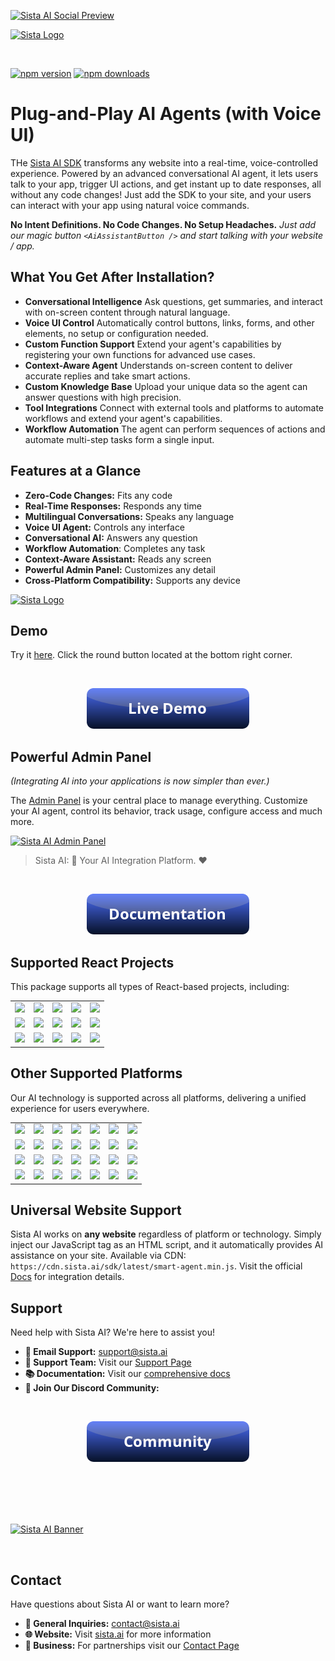 
[![Sista AI Social Preview](https://smart.sista.ai/images/art/sista-ai-voicebot-large.png)](https://smart.sista.ai/?utm_source=github_repo&utm_medium=main_social_preview&utm_campaign=react_sdk_readme)

[![Sista Logo](https://smart.sista.ai/images/logo/sista-ai-logo-smart-agents.png)](https://smart.sista.ai/?utm_source=github_repo&utm_medium=big_logo&utm_campaign=react_sdk_readme)

<br/>

[![npm version](https://img.shields.io/npm/v/@sista/ai-assistant-react.svg)](https://www.npmjs.com/package/@sista/ai-assistant-react)
[![npm downloads](https://img.shields.io/npm/dm/@sista/ai-assistant-react.svg)](https://www.npmjs.com/package/@sista/ai-assistant-react)

# Plug-and-Play AI Agents (with Voice UI)

THe [Sista AI SDK](https://smart.sista.ai/?utm_source=sista_docs&utm_medium=docs_text&utm_campaign=what_is_sista) transforms any website into a real-time, voice-controlled experience. Powered by an advanced conversational AI agent, it lets users talk to your app, trigger UI actions, and get instant up to date responses, all without any code changes! Just add the SDK to your site, and your users can interact with your app using natural voice commands.

**No Intent Definitions. No Code Changes. No Setup Headaches.** _Just add our magic button `<AiAssistantButton />` and start talking with your website / app._


## What You Get After Installation?

- **Conversational Intelligence**
  Ask questions, get summaries, and interact with on-screen content through natural language.
- **Voice UI Control**
  Automatically control buttons, links, forms, and other elements, no setup or configuration needed.
- **Custom Function Support**
  Extend your agent's capabilities by registering your own functions for advanced use cases.
- **Context-Aware Agent**
  Understands on-screen content to deliver accurate replies and take smart actions.
- **Custom Knowledge Base**
  Upload your unique data so the agent can answer questions with high precision.
- **Tool Integrations**
  Connect with external tools and platforms to automate workflows and extend your agent's capabilities.
- **Workflow Automation**
  The agent can perform sequences of actions and automate multi-step tasks form a single input.

## Features at a Glance

- **Zero-Code Changes:** Fits any code
- **Real-Time Responses:** Responds any time
- **Multilingual Conversations:** Speaks any language
- **Voice UI Agent:** Controls any interface
- **Conversational AI:** Answers any question
- **Workflow Automation**: Completes any task
- **Context-Aware Assistant:** Reads any screen
- **Powerful Admin Panel:** Customizes any detail
- **Cross-Platform Compatibility:** Supports any device

<a href="https://smart.sista.ai/?utm_source=github_repo&utm_medium=small_logo&utm_campaign=react_sdk_readme">
    <img src="https://smart.sista.ai/images/logo/sista-ai-icon.png" alt="Sista Logo" width="130"/>
</a>

## Demo

Try it [here](https://smart.sista.ai/?utm_source=github_repo&utm_medium=demo_button&utm_campaign=react_sdk_readme). Click the round button located at the bottom right corner.

<br/>

<p align="center">
 <a href="https://smart.sista.ai/?utm_source=github_repo&utm_medium=demo_button&utm_campaign=react_sdk_readme">
    <img src="./assets/button_demo.png" alt="Sista AI Demo"/>
 </a>
</p>

## Powerful Admin Panel

_(Integrating AI into your applications is now simpler than ever.)_

The [Admin Panel](https://admin.sista.ai/applications) is your central place to manage everything.
Customize your AI agent, control its behavior, track usage, configure access and much more.

[![Sista AI Admin Panel](https://smart.sista.ai/images/sista/sista-admin-dark.png)](https://smart.sista.ai/?utm_source=github_repo&utm_medium=admin_panel_screenshot&utm_campaign=react_sdk_readme)

> Sista AI: 🤖 Your AI Integration Platform. ❤️

<br>

<p align="center">
 <a href="https://docs.sista.ai/learn/install_sdk">
    <img src="./assets/button_documentation.png" alt="Sista AI Docs"/>
 </a>
</p>

## Supported React Projects

This package supports all types of React-based projects, including:

|                                                                                                      |                                                                                                           |                                                                                                      |                                                                                                     |                                                                                                      |
| :--------------------------------------------------------------------------------------------------: | :-------------------------------------------------------------------------------------------------------: | :--------------------------------------------------------------------------------------------------: | :-------------------------------------------------------------------------------------------------: | :--------------------------------------------------------------------------------------------------: |
|   [<img src="https://smart.sista.ai/images/integrations/sdks/REACT.svg" width="100px">](https://github.com/facebook/react)   |   [<img src="https://smart.sista.ai/images/integrations/sdks/NEXT.svg" width="100px">](https://github.com/vercel/next.js)   |   [<img src="https://smart.sista.ai/images/integrations/sdks/ELECTRON.svg" width="100px">](https://github.com/electron/electron)    |  [<img src="https://smart.sista.ai/images/integrations/sdks/GATSBY.svg" width="100px">](https://github.com/gatsbyjs/gatsby)  | [<img src="https://smart.sista.ai/images/integrations/sdks/METEOR.svg" width="100px">](https://github.com/meteor/meteor) |
|  [<img src="https://smart.sista.ai/images/integrations/sdks/REMIX.svg" width="100px">](https://github.com/remix-run/remix) |  [<img src="https://smart.sista.ai/images/integrations/sdks/REDWOODJS.svg" width="100px">](https://github.com/redwoodjs/redwood) |   [<img src="https://smart.sista.ai/images/integrations/sdks/EXPO.svg" width="100px">](https://github.com/expo/expo)    |  [<img src="https://smart.sista.ai/images/integrations/sdks/BLITZJS.svg" width="100px">](https://github.com/blitz-js/blitz)  | [<img src="https://smart.sista.ai/images/integrations/sdks/REACT-NATIVE.svg" width="100px">](https://github.com/facebook/react-native) |
|  [<img src="https://smart.sista.ai/images/integrations/sdks/DOCUSAURUS.svg" width="100px">](https://github.com/facebook/docusaurus) |  [<img src="https://smart.sista.ai/images/integrations/sdks/REFINE.svg" width="100px">](https://github.com/refinedev/refine) |   [<img src="https://smart.sista.ai/images/integrations/sdks/PLASMIC.svg" width="100px">](https://github.com/plasmicapp/plasmic)    |  [<img src="https://smart.sista.ai/images/integrations/sdks/PAYLOADCMS.svg" width="100px">](https://github.com/payloadcms/payload)  | [<img src="https://smart.sista.ai/images/integrations/sdks/BUILDERIO.svg" width="100px">](https://github.com/BuilderIO/builder) |

## Other Supported Platforms

Our AI technology is supported across all platforms, delivering a unified experience for users everywhere.

|                                                                                                      |                                                                                                           |                                                                                                      |                                                                                                     |                                                                                                      |                                                                                                      |                                                                                                      |
| :--------------------------------------------------------------------------------------------------: | :-------------------------------------------------------------------------------------------------------: | :--------------------------------------------------------------------------------------------------: | :-------------------------------------------------------------------------------------------------: | :--------------------------------------------------------------------------------------------------: | :--------------------------------------------------------------------------------------------------: | :--------------------------------------------------------------------------------------------------: |
|   [<img src="https://smart.sista.ai/images/integrations/sdks/VUE.svg" width="100px">](https://github.com/vuejs/vue)    |  [<img src="https://smart.sista.ai/images/integrations/sdks/IOS.svg" width="100px">](https://developer.apple.com/ios/)  | [<img src="https://smart.sista.ai/images/integrations/sdks/ANDROID.svg" width="100px">](https://github.com/android)   | [<img src="https://smart.sista.ai/images/integrations/sdks/DART.svg" width="100px">](https://github.com/dart-lang/sdk)     |   [<img src="https://smart.sista.ai/images/integrations/sdks/JS.svg" width="100px">](https://github.com/tc39)    |  [<img src="https://smart.sista.ai/images/integrations/sdks/EMBER.svg" width="100px">](https://github.com/emberjs/ember.js)   | [<img src="https://smart.sista.ai/images/integrations/sdks/SVELTE.svg" width="100px">](https://github.com/sveltejs/svelte) |
| [<img src="https://smart.sista.ai/images/integrations/sdks/IONIC.svg" width="100px">](https://github.com/ionic-team/ionic-framework) |   [<img src="https://smart.sista.ai/images/integrations/sdks/CORDOVA.svg" width="100px">](https://github.com/apache/cordova)   | [<img src="https://smart.sista.ai/images/integrations/sdks/FLUTTER.svg" width="100px">](https://github.com/flutter/flutter) | [<img src="https://smart.sista.ai/images/integrations/sdks/MAUI.svg" width="100px">](https://github.com/dotnet/maui) |  [<img src="https://smart.sista.ai/images/integrations/sdks/XAMARIN.svg" width="100px">](https://github.com/xamarin) | [<img src="https://smart.sista.ai/images/integrations/sdks/ANGULAR.svg" width="100px">](https://github.com/angular/angular)  |   [<img src="https://smart.sista.ai/images/integrations/sdks/ASTRO.svg" width="100px">](https://github.com/withastro/astro)  |
| [<img src="https://smart.sista.ai/images/integrations/platforms/SHOPIFY.svg" width="100px">](https://www.shopify.com/) | [<img src="https://smart.sista.ai/images/integrations/platforms/WORDPRESS.svg" width="100px">](https://wordpress.org/) | [<img src="https://smart.sista.ai/images/integrations/platforms/DRUPAL.svg" width="100px">](https://www.drupal.org/) | [<img src="https://smart.sista.ai/images/integrations/platforms/MAGENTO.svg" width="100px">](https://magento.com/) | [<img src="https://smart.sista.ai/images/integrations/platforms/WOOCOMMERCE.svg" width="100px">](https://woocommerce.com/) | [<img src="https://smart.sista.ai/images/integrations/platforms/WIX.svg" width="100px">](https://www.wix.com/) | [<img src="https://smart.sista.ai/images/integrations/platforms/WEELBY.svg" width="100px">](https://www.weebly.com/) |
| [<img src="https://smart.sista.ai/images/integrations/platforms/JOOMLA.svg" width="100px">](https://www.joomla.org/) | [<img src="https://smart.sista.ai/images/integrations/platforms/WEBFLOW.svg" width="100px">](https://webflow.com/) | [<img src="https://smart.sista.ai/images/integrations/platforms/SQUARESPACE.svg" width="100px">](https://www.squarespace.com/) | [<img src="https://smart.sista.ai/images/integrations/platforms/ETSY.svg" width="100px">](https://www.etsy.com/) | [<img src="https://smart.sista.ai/images/integrations/platforms/MOODLE.svg" width="100px">](https://moodle.org/) | [<img src="https://smart.sista.ai/images/integrations/sdks/UNITY.svg" width="100px">](https://unity.com/) | [<img src="https://smart.sista.ai/images/integrations/sdks/UNREAL-ENGINE.svg" width="100px">](https://www.unrealengine.com/) |

## Universal Website Support

Sista AI works on **any website** regardless of platform or technology. Simply inject our JavaScript tag as an HTML script, and it automatically provides AI assistance on your site. Available via CDN: `https://cdn.sista.ai/sdk/latest/smart-agent.min.js`. Visit the official [Docs](https://docs.sista.ai/intro) for integration details.

## Support

Need help with Sista AI? We're here to assist you!

- **📧 Email Support:** [support@sista.ai](mailto:support@sista.ai)
- **💬 Support Team:** Visit our [Support Page](https://www.sista.ai/support.html)
- **📚 Documentation:** Visit our [comprehensive docs](https://docs.sista.ai)
- **💬 Join Our Discord Community:**

<br/>

<p align="center">
 <a href="https://www.sista.ai/support.html?to=discord">
    <img src="./assets/button_community.png" alt="Sista AI Community"/>
 </a>
</p>

<br/>

<br/>
<br/>


<br/>

[![Sista AI Banner](https://smart.sista.ai/images/art/sista-ai-banner-1.png)](https://smart.sista.ai/?utm_source=github_repo&utm_medium=main_banner&utm_campaign=react_sdk_readme)


<br/>


## Contact

Have questions about Sista AI or want to learn more?

- **📧 General Inquiries:** [contact@sista.ai](mailto:contact@sista.ai)
- **🌐 Website:** Visit [sista.ai](https://www.sista.ai) for more information
- **💼 Business:** For partnerships visit our [Contact Page](https://www.sista.ai/contact.html)
